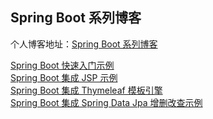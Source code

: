 ## Spring Boot 系列博客

个人博客地址：[Spring Boot 系列博客](https://renguangli.com/articles#Spring%20Boot)

[Spring Boot 快速入门示例](https://renguangli.com/articles/spring-boot-hello-world)  
[Spring Boot 集成 JSP 示例](https://renguangli.com/articles/spring-boot-hello-jsp)  
[Spring Boot 集成 Thymeleaf 模板引擎](https://renguangli.com/articles/spring-boot-thymeleaf)   
[Spring Boot 集成 Spring Data Jpa 增删改查示例](https://renguangli.com/articles/spring-boot-jpa)

